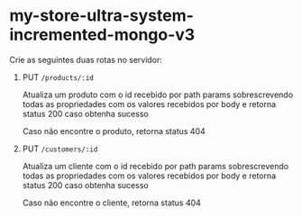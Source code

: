 # my-store-ultra-system-incremented-mongo-v3

Crie as seguintes duas rotas no servidor:

1. PUT `/products/:id`
    
    Atualiza um produto com o id recebido por path params sobrescrevendo todas as propriedades com os valores recebidos por body e retorna status 200 caso obtenha sucesso
    
    Caso não encontre o produto, retorna status 404
    
2. PUT `/customers/:id`
    
    Atualiza um cliente com o id recebido por path params sobrescrevendo todas as propriedades com os valores recebidos por body e retorna status 200 caso obtenha sucesso
    
    Caso não encontre o cliente, retorna status 404